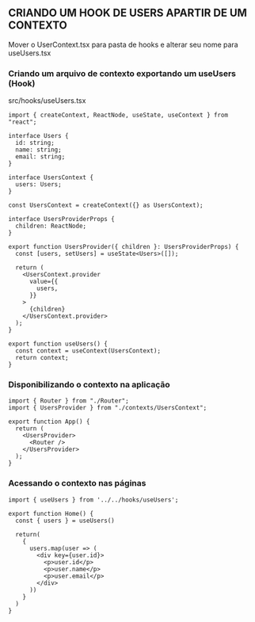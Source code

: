 ## CRIANDO UM HOOK DE USERS APARTIR DE UM CONTEXTO

Mover o UserContext.tsx para pasta de hooks e alterar seu nome para useUsers.tsx

### Criando um arquivo de contexto exportando um useUsers (Hook)

src/hooks/useUsers.tsx

```tsx
import { createContext, ReactNode, useState, useContext } from "react";

interface Users {
  id: string;
  name: string;
  email: string;
}

interface UsersContext {
  users: Users;
}

const UsersContext = createContext({} as UsersContext);

interface UsersProviderProps {
  children: ReactNode;
}

export function UsersProvider({ children }: UsersProviderProps) {
  const [users, setUsers] = useState<Users>([]);

  return (
    <UsersContext.provider
      value={{
        users,
      }}
    >
      {children}
    </UsersContext.provider>
  );
}

export function useUsers() {
  const context = useContext(UsersContext);
  return context;
}
```

### Disponibilizando o contexto na aplicação

```tsx
import { Router } from "./Router";
import { UsersProvider } from "./contexts/UsersContext";

export function App() {
  return (
    <UsersProvider>
      <Router />
    </UsersProvider>
  );
}
```

### Acessando o contexto nas páginas

```tsx
import { useUsers } from '../../hooks/useUsers';

export function Home() {
  const { users } = useUsers()

  return(
    {
      users.map(user => (
        <div key={user.id}>
          <p>user.id</p>
          <p>user.name</p>
          <p>user.email</p>
        </div>
      ))
    }
  )
}
```
